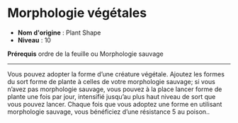 # Morphologie végétales

 * **Nom d'origine** : Plant Shape
 * **Niveau** : 10


<p><strong>Prérequis</strong> ordre de la feuille ou Morphologie sauvage</p>
<hr>
<p>Vous pouvez adopter la forme d’une créature végétale. Ajoutez les formes du sort forme de plante à celles de votre morphologie sauvage; si vous n’avez pas morphologie sauvage, vous pouvez à la place lancer forme de plante une fois par jour, intensifié jusqu’au plus haut niveau de sort que vous pouvez lancer. Chaque fois que vous adoptez une forme en utilisant morphologie sauvage, vous bénéficiez d’une résistance 5 au poison..</p>